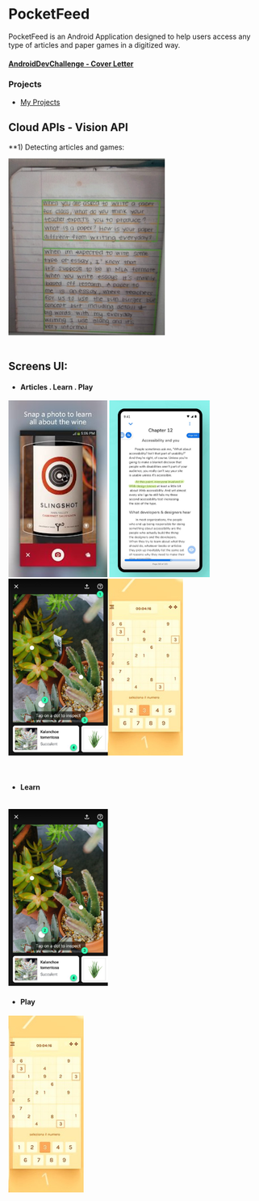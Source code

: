 # PocketFeed
PocketFeed is an Android Application designed to help users access any type of articles and paper games in a digitized way.

#### [AndroidDevChallenge - Cover Letter](https://docs.google.com/document/d/1LQ4jDlYmOa_h9S9LUJbL5opEjrougBfx-MJ8TtCEK5s/edit  "AndroidDevChallenge - Cover Letter")






### Projects
- [My Projects](https://docs.google.com/document/d/1JGS7Y9C-Uvwd2FrqEueNCd5HqaHRmZXijylkANqhW4M/edit#)


## Cloud APIs - Vision API
**1) Detecting articles and games:

<img src="https://github.com/Tanvi-Goyal/PocketFeed/blob/master/screens/vision.jpg" height=350>
<br><br>

## Screens UI:

- #### Articles . Learn . Play

<img src="https://github.com/Tanvi-Goyal/PocketFeed/blob/master/screens/object.jpg" height=350> <img src="https://github.com/Tanvi-Goyal/PocketFeed/blob/master/screens/reader.jpg" height=350><img src="https://github.com/Tanvi-Goyal/PocketFeed/blob/master/screens/detect.jpg" height=350><img src="https://github.com/Tanvi-Goyal/PocketFeed/blob/master/screens/sudoku.jpg" height=350> 


<br>

- #### Learn
<br>
<img src="https://github.com/Tanvi-Goyal/PocketFeed/blob/master/screens/detect.jpg" height=350>

- #### Play

<img src="https://github.com/Tanvi-Goyal/PocketFeed/blob/master/screens/sudoku.jpg" height=350> 
